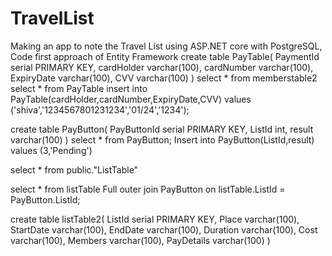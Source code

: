 # TravelList
Making an app to note the Travel List using ASP.NET core with PostgreSQL, Code first approach of Entity Framework 
create table PayTable(
PaymentId serial PRIMARY KEY,
cardHolder varchar(100),
cardNumber varchar(100),
ExpiryDate varchar(100),
CVV varchar(100)
)
select * from memberstable2
select * from PayTable
insert into PayTable(cardHolder,cardNumber,ExpiryDate,CVV) values ('shiva','1234567801231234','01/24','1234');

create table PayButton(
PayButtonId serial PRIMARY KEY,
ListId int,
result varchar(100)
)
select * from PayButton;
Insert into PayButton(ListId,result) values (3,'Pending')

select * from public."ListTable"

select * from listTable Full outer join PayButton on listTable.ListId = PayButton.ListId;

create table listTable2(
ListId serial PRIMARY KEY,
Place varchar(100),
StartDate varchar(100),
EndDate varchar(100),
Duration varchar(100),
Cost varchar(100),
Members varchar(100),
PayDetails varchar(100)	
)
